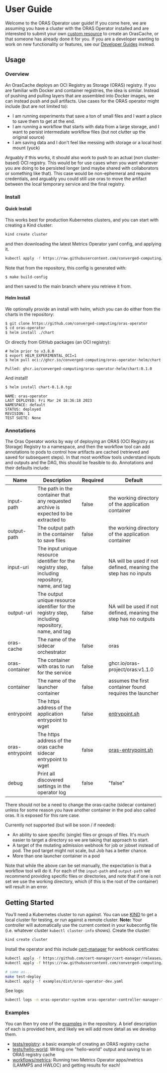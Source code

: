 # User Guide

Welcome to the ORAS Operator user guide! If you come here, we are assuming you have a cluster
with the ORAS Operator installed and are interested to submit your own [custom resource](custom-resource-definition.md) to create an OrasCache, 
or that someone has already done it for you. If you are a developer wanting to work on new functionality or features, see our [Developer Guides](../development/index.md) instead.

## Usage

### Overview

An OrasCache deploys an OCI Registry as Storage (ORAS) registry. If you are familiar with Docker and container registries, the idea is similar.
Instead of pushing and pulling layers that are assembled into Docker images, we can instead push and pull artifacts. Use cases for
the ORAS operator might include (but are not limited to):

- I am running experiments that save a ton of small files and I want a place to save them to get at the end.
- I am running a workflow that starts with data from a large storage, and I want to persist intermediate workflow files (but not clutter up the original source)
- I am saving data and I don't feel like messing with storage or a local host mount (yuck)

Arguably if this works, it should also work to push to an actual (non cluster-based) OCI registry. This would be for use cases when you want whatever you are doing to be persisted longer (and maybe shared with collaborators or something like that). This case would be non-ephemeral and require credentials, and arguably you could still use oras to move the artifact between the local temporary service and the final registry.

### Install

#### Quick Install

This works best for production Kubernetes clusters, and you can start with creating a Kind cluster:

```bash
kind create cluster
```

and then downloading the latest Metrics Operator yaml config, and applying it.

```bash
kubectl apply -f https://raw.githubusercontent.com/converged-computing/oras-operator/main/examples/dist/oras-operator.yaml
```

Note that from the repository, this config is generated with:

```bash
$ make build-config
```

and then saved to the main branch where you retrieve it from.

#### Helm Install

We optionally provide an install with helm, which you can do either from the charts in the repository:

```bash
$ git clone https://github.com/converged-computing/oras-operator
$ cd oras-operator
$ helm install ./chart
```

Or directly from GitHub packages (an OCI registry):

```
# helm prior to v3.8.0
$ export HELM_EXPERIMENTAL_OCI=1
$ helm pull oci://ghcr.io/converged-computing/oras-operator-helm/chart
```
```console
Pulled: ghcr.io/converged-computing/oras-operator-helm/chart:0.1.0
```

And install!

```bash
$ helm install chart-0.1.0.tgz
```
```console
NAME: oras-operator
LAST DEPLOYED: Fri Mar 24 18:36:18 2023
NAMESPACE: default
STATUS: deployed
REVISION: 1
TEST SUITE: None
```

### Annotations

The Oras Operator works by way of deploying an ORAS (OCI Registry as Storage) Registry to a namespace, and then the workflow tool can add annotations to pods to control how artifacts are cached (retrieved and saved for subsequent steps). 
In that most workflow tools understand inputs and outputs and the DAG, this should be feasible to do. Annotations and their defaults include:

| Name | Description | Required | Default |
|------|-------------|----------|---------|
| input-path | The path in the container that any requested archive is expected to be extracted to | false | the working directory of the application container |
| output-path | The output path in the container to save files | false | the working directory of the application container |
| input-uri | The input unique resource identifier for the registry step, including repository, name, and tag | false | NA will be used if not defined, meaning the step has no inputs |
| output-uri | The output unique resource identifier for the registry step, including repository, name, and tag | false | NA will be used if not defined, meaning the step has no outputs |
| oras-cache | The name of the sidecar orchestrator | false | oras |
| oras-container | The container with oras to run for the service | false | ghcr.io/oras-project/oras:v1.1.0 |
| container | The name of the launcher container | false | assumes the first container found requires the launcher |
| entrypoint | The https address of the application entrypoint to wget | false | [entrypoint.sh](https://raw.githubusercontent.com/converged-computing/oras-operator/main/hack/entrypoint.sh) |
| oras-entrypoint | The https address of the oras cache sidecar entrypoint to wget | false | [oras-entrypoint.sh](https://raw.githubusercontent.com/converged-computing/oras-operator/main/hack/oras-entrypoint.sh) |
| debug | Print all discovered settings in the operator log | false | "false" |


There should not be a need to change the oras-cache (sidecar container) unless for some reason you have another container in the pod also called oras. It is exposed for this rare case.

Currently not supported (but will be soon / if needed):

- An ability to save specific (single) files or groups of files. It's much easier to target a directory so we are taking that approach to start.
- A target of the mutating admission webhook for job or jobset instead of pod. The pod target might not scale, but Job has a better chance.
- More than one launcher container in a pod

Note that while the above can be set manually, the expectation is that a workflow tool will do it. For each of the `input-path` and `output-path` we recommend providing
specific files or directories, and note that if one is not set we use the working directory, which (if this is the root of the container) will result in an error.



## Getting Started

You’ll need a Kubernetes cluster to run against. You can use [KIND](https://sigs.k8s.io/kind) to get a local cluster for testing, or run against a remote cluster.
**Note:** Your controller will automatically use the current context in your kubeconfig file (i.e. whatever cluster `kubectl cluster-info` shows). Create the cluster:

```bash
kind create cluster
```

Install the operator and this include [cert-manager](https://github.com/cert-manager/cert-manager) for webhook certificates:

```sh
kubectl apply -f https://github.com/cert-manager/cert-manager/releases/download/v1.13.1/cert-manager.yaml
kubectl apply -f https://raw.githubusercontent.com/converged-computing/oras-operator/main/examples/dist/oras-operator.yaml

# same as...
make test-deploy
kubectl apply -f examples/dist/oras-operator-dev.yaml
```

See logs:

```bash
kubectl logs -n oras-operator-system oras-operator-controller-manager-ff66845dd-5299h 
```

### Examples

You can then try one of the [examples](https://github.com/converged-computing/oras-operator/tree/main/examples) in the repository. A brief description of each is provided here,
and likely we will add more detail as we develop them.

 - [tests/registry](https://github.com/converged-computing/oras-operator/tree/main/examples/tests/registry/roas.yaml): a basic example of creating an ORAS registry cache
 - [tests/hello-world](https://github.com/converged-computing/oras-operator/tree/main/examples/tests/hello-world): Writing one "hello-world" output and saving to an ORAS registry cache
 - [workflows/metrics](https://github.com/converged-computing/oras-operator/tree/main/examples/woirkflow/metrics): Running two Metrics Operator apps/metrics (LAMMPS and HWLOC) and getting results for each!